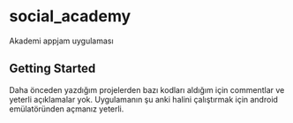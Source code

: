 # social_academy

Akademi appjam uygulaması

## Getting Started

Daha önceden yazdığım projelerden bazı kodları aldığım için commentlar ve yeterli açıklamalar yok. Uygulamanın şu anki halini çalıştırmak için android emülatöründen açmanız yeterli.
